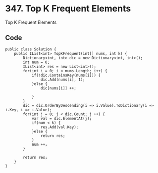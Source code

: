 # 347. Top K Frequent Elements
Top K Frequent Elements

## Code
    public class Solution {
        public IList<int> TopKFrequent(int[] nums, int k) {
            Dictionary<int, int> dic = new Dictionary<int, int>();
            int num = 0;
            IList<int> res = new List<int>();
            for(int i = 0; i < nums.Length; i++) {
                if(!dic.ContainsKey(nums[i])) {
                    dic.Add(nums[i], 1);
                }else {
                    dic[nums[i]] ++;
                    
                }
            }
            dic = dic.OrderByDescending(i => i.Value).ToDictionary(i => i.Key, i => i.Value);
            for(int j = 0; j < dic.Count; j ++) {
                var val = dic.ElementAt(j);
                if(num < k) {
                    res.Add(val.Key);
                }else {
                    return res;
                }
                num ++;
            }
            
            return res;
        }
    }
